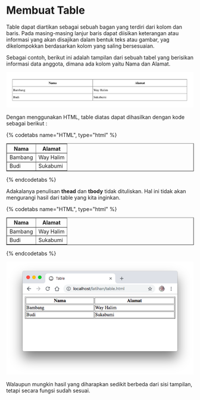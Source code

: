 # Membuat Table

Table dapat diartikan sebagai sebuah bagan yang terdiri dari kolom dan baris. Pada masing-masing lanjur baris dapat diisikan keterangan atau informasi yang akan disajikan dalam bentuk teks atau gambar, yag dikelompokkan berdasarkan kolom yang saling bersesuaian.

Sebagai contoh, berikut ini adalah tampilan dari sebuah tabel yang berisikan informasi data anggota, dimana ada kolom yaitu Nama dan Alamat.  

![](../.gitbook/assets/screen-shot-2018-09-23-at-13.52.38.png)

Dengan menggunakan HTML, table diatas dapat dihasilkan dengan kode sebagai berikut :

{% codetabs name="HTML", type="html" %}
<!DOCTYPE html>
<html lang="en">
<head>
    <title>Table</title>
</head>
<body>
    <table border="1" width="35%">
        <thead>
            <tr>
                <th>Nama</th>
                <th>Alamat</th>
            </tr>
        </thead>
        <tbody>
            <tr>
                <td>Bambang</td>
                <td>Way Halim</td>
            </tr>
            <tr>
                <td>Budi</td>
                <td>Sukabumi</td>
            </tr>
        </tbody>
    </table>
</body>
</html>
{% endcodetabs %}

Adakalanya penulisan **thead** dan **tbody** tidak dituliskan. Hal ini tidak akan mengurangi hasil dari table yang kita inginkan.

{% codetabs name="HTML", type="html" %}
<table border="1" width="35%">
    <tr>
        <th>Nama</th>
        <th>Alamat</th>
    </tr>
    <tr>
        <td>Bambang</td>
        <td>Way Halim</td>
    </tr>
    <tr>
        <td>Budi</td>
        <td>Sukabumi</td>
    </tr>
</table>
{% endcodetabs %}

![](../.gitbook/assets/screen-shot-2018-09-23-at-13.51.10.png)

Walaupun mungkin hasil yang diharapkan sedikit berbeda dari sisi tampilan, tetapi secara fungsi sudah sesuai. 

